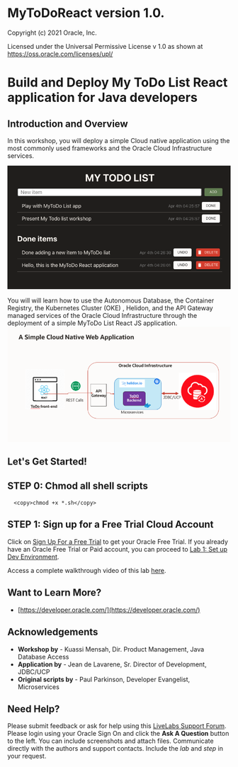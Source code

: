 # MyToDoReact version 1.0.
Copyright (c) 2021 Oracle, Inc.

Licensed under the Universal Permissive License v 1.0 as shown at https://oss.oracle.com/licenses/upl/

# Build and Deploy My ToDo List React application for Java developers
## Introduction and Overview

In this workshop, you will deploy a simple Cloud native application using the most commonly used frameworks and the Oracle Cloud Infrastructure services.

![](./images/Application.png " ")

You will will learn how to use the Autonomous Database, the Container Registry, the Kubernetes Cluster (OKE) , Helidon, and the API Gateway managed services of the Oracle Cloud Infrastructure through the deployment of a simple MyToDo List React JS application.
![](./images/architecture.png " ")

## Let's Get Started!

## **STEP 0**: Chmod all shell scripts

```
  <copy>chmod +x *.sh</copy>
```
## **STEP 1**: Sign up for a Free Trial Cloud Account
Click on [Sign Up For a Free Trial](?lab=sign-up-for-free-trial) to get your Oracle Free Trial. If you already have an Oracle Free Trial or Paid account, you can proceed to [Lab 1: Set up Dev Environment](?setup-dev-environment/README.md).

Access a complete walkthrough video of this lab [here](https://tinyurl.com/...).


## Want to Learn More?

* [https://developer.oracle.com/](https://developer.oracle.com/)

## Acknowledgements
* **Workshop by** - Kuassi Mensah, Dir. Product Management, Java Database Access
* **Application by** - Jean de Lavarene, Sr. Director of Development, JDBC/UCP
* **Original scripts by** - Paul Parkinson, Developer Evangelist, Microservices

## Need Help?
Please submit feedback or ask for help using this [LiveLabs Support Forum](https://community.oracle.com/tech/developers/categories/building-microservices-with-oracle-converged-database). Please login using your Oracle Sign On and click the **Ask A Question** button to the left.  You can include screenshots and attach files.  Communicate directly with the authors and support contacts.  Include the *lab* and *step* in your request.
